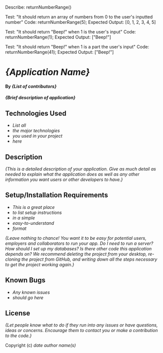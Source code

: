 Describe: returnNumberRange()

Test: "It should return an array of numbers from 0 to the user's inputted number"
Code: returnNumberRange(5);
Expected Output: [0, 1, 2, 3, 4, 5]


Test: "It should return "Beep!" when 1 is the user's input"
Code: returnNumberRange(1);
Expected Output: ["Beep!"]


Test: "It should return "Beep!" when 1 is a part the user's input"
Code: returnNumberRange(41);
Expected Output: ["Beep!"]

<!-- Describe: returnNumberRange()

Test: "It should return "Boop!" when 2 is the user's input"
Code: returnNumberRange(2);
Expected Output: ["Boop!"]

Describe: returnNumberRange()

Test: "It should return "Boop!" when 2 is a part of the user's input"
Code: returnNumberRange(42);
Expected Output: ["Boop!"]

Describe: returnNumberRange()

Test: "It should return "Won't you be my neighbor?" when 3 is the user's input"
Code: returnNumberRange(3);
Expected Output: ["Won't you be my neighbor?"]

Describe: returnNumberRange()

Test: "It should return "Won't you be my neighbor?" when 3 is a part of the user's input"
Code: returnNumberRange(43);
Expected Output: ["Won't you be my neighbor?"]

Describe: returnNumberRange()

Test: "It should return "Beep!" instead of 1 in the array"
Code: returnNumberRange(3);
Expected Output: [0,"Beep!", 2, 3]

Describe: returnNumberRange()

Test: "It should return "Boop!" instead of 2 in the return array"
Code: returnNumberRange(3);
Expected Output: [1, "Boop!", 3]

Describe: returnNumberRange()

Test: "It should return "Won't you be my neighbor?" instead of 3 in the return array"
Code: returnNumberRange(3);
Expected Output: [1, 2,"Won't you be my neighbor?"]  -->












# _{Application Name}_

#### By _**{List of contributors}**_

#### _{Brief description of application}_

## Technologies Used

* _List all_
* _the major technologies_
* _you used in your project_
* _here_

## Description

_{This is a detailed description of your application. Give as much detail as needed to explain what the application does as well as any other information you want users or other developers to have.}_

## Setup/Installation Requirements

* _This is a great place_
* _to list setup instructions_
* _in a simple_
* _easy-to-understand_
* _format_

_{Leave nothing to chance! You want it to be easy for potential users, employers and collaborators to run your app. Do I need to run a server? How should I set up my databases? Is there other code this application depends on? We recommend deleting the project from your desktop, re-cloning the project from GitHub, and writing down all the steps necessary to get the project working again.}_

## Known Bugs

* _Any known issues_
* _should go here_

## License

_{Let people know what to do if they run into any issues or have questions, ideas or concerns.  Encourage them to contact you or make a contribution to the code.}_

Copyright (c) _date_ _author name(s)_